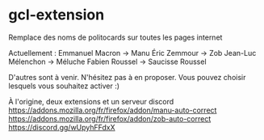 # gcl-extension
Remplace des noms de politocards sur toutes les pages internet

Actuellement :
Emmanuel Macron -> Manu
Éric Zemmour -> Zob
Jean-Luc Mélenchon -> Méluche
Fabien Roussel -> Saucisse Roussel

D'autres sont à venir. N'hésitez pas à en proposer.
Vous pouvez choisir lesquels vous souhaitez activer :)

À l'origine, deux extensions et un serveur discord
https://addons.mozilla.org/fr/firefox/addon/manu-auto-correct
https://addons.mozilla.org/fr/firefox/addon/zob-auto-correct
https://discord.gg/wUpyhFFdxX

